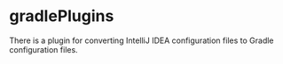 # gradlePlugins
There is a plugin for converting IntelliJ IDEA configuration files to Gradle configuration files.

